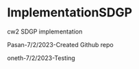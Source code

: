 # ImplementationSDGP
cw2 SDGP implementation

Pasan-7/2/2023-Created Github repo

oneth-7/2/2023-Testing 


